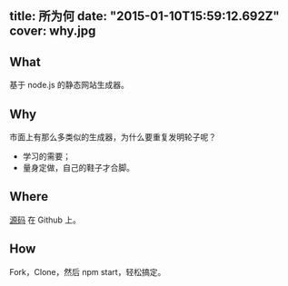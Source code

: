 title: 所为何
date: "2015-01-10T15:59:12.692Z"
cover: why.jpg
---

## What

基于 node.js 的静态网站生成器。

## Why

市面上有那么多类似的生成器，为什么要重复发明轮子呢？

- 学习的需要；
- 量身定做，自己的鞋子才合脚。

## Where

[源码](https://github.com/crossjs/crossjs.github.io) 在 Github 上。

## How

Fork，Clone，然后 npm start，轻松搞定。
